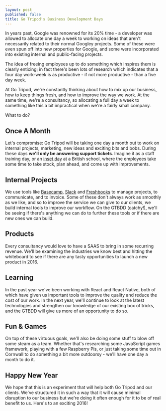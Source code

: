 ```yaml
---
layout: post
published: false
title: Go Tripod's Business Development Days
---
```

In years past, Google was renowned for its 20% time - a developer was allowed to allocate one day a week to working on ideas that aren't necessarily related to their normal Googley projects. Some of these were even spun off into new properties for Google, and some were incorporated into existing internal and public-facing projects.

The idea of freeing employees up to do something which inspires them is clearly enticing; in fact there's been lots of research which indicates that a four day work-week is as productive - if not more productive - than a five day week.

At Go Tripod, we're constantly thinking about how to mix up our business, how to keep things fresh, and how to improve the way we work. At the same time, we're a consultancy, so allocating a full day a week to something like this a bit impractical when we're a fairly small company.

What to do?

## Once A Month

Let's compromise: Go Tripod will be taking one day a month out to work on internal projects, marketing, new ideas and exciting bits and bobs. During these days **we'll only be answering support tickets**. Imagine it as a staff training day, or an [inset day](https://en.wikipedia.org/wiki/Inset_day) at a British school, where the employees take some time to take stock, plan ahead, and come up with improvements.

## Internal Projects

We use tools like [Basecamp](http://www.basecamp.com), [Slack](http://www.slack.com) and [Freshbooks](http://www.freshbooks.com) to manage projects, to communicate, and to invoice. Some of these don't always work as smoothly as we like, and so to improve the service we can give to our clients, we build internal tools to improve our workflow. On the GTBDD (catchy!), we'll be seeing if there's anything we can do to further these tools or if there are new ones we can build.

## Products

Every consultancy would love to have a SAAS to bring in some recurring revenue. We'll be examining the industries we know best and hitting the whiteboard to see if there are any tasty opportunities to launch a new product in 2016.

## Learning

In the past year we've been working with React and React Native, both of which have given us important tools to improve the quality and reduce the cost of our work. In the next year, we'll continue to look at the latest technologies and strengthen our knowledge of our existing box of tricks, and the GTBDD will give us more of an opportunity to do so.

## Fun & Games

On top of these virtuous goals, we'll also be doing some stuff to blow off some steam as a team. Whether that's researching some JavaScript games framework, playing with a few Raspberry Pis, or just taking some time out in Cornwall to do something a bit more outdoorsy - we'll have one day a month to do it.

## Happy New Year

We hope that this is an experiment that will help both Go Tripod and our clients. We've structured it in such a way that it will cause minimal disruption to our business but we're doing it often enough for it to be of real benefit to us. Here's to an exciting 2016!

